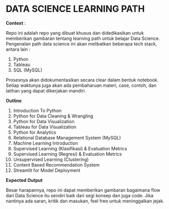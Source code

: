 # **DATA SCIENCE LEARNING PATH**

**Context** :

Repo ini adalah repo yang dibuat khusus dan didedikasikan untuk memberikan gambaran tentang learning path untuk belajar Data Science. Pengenalan path data science ini akan melibatkan beberapa tech stack, antara lain :
1. Python
2. Tableau
3. SQL (MySQL)

Prosesnya akan didokumentasikan secara clear dalam bentuk notebook. Setiap waktunya juga akan ada pembaharuan materi, case, contoh, dan latihan yang dapat dikerjakan mandiri. 

**Outline**
1. Introduction To Python
2. Python for Data Cleaning & Wrangling
3. Python for Data Visualization
4. Tableau for Data Visualization
5. Python for Analytics
6. Relational Database Management System (MySQL)
7. Machine Learning Introduction
8. Supervised Learning (Klasifikasi) & Evaluation Metrics
9. Supervised Learning (Regresi) & Evaluation Metrics
10. Unsupervised Learning (Clustering)
11. Content Based Recommendation System
12. Streamlit for Model Deployment

**Expected Output**

Besar harapannya, repo ini dapat memberikan gambaran bagaimana flow dari Data Science itu sendiri baik dari segi konsep dan juga code. Jika nantinya ada saran, kritik dan masukan, feel free untuk meninggalkan jejak.
